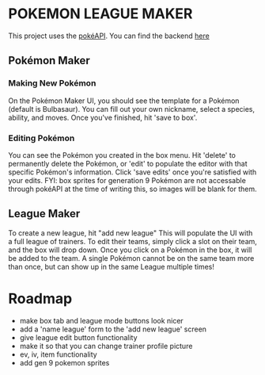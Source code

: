 # POKEMON LEAGUE MAKER

This project uses the [pokéAPI](https://pokeapi.co/).
You can find the backend [here](https://github.com/NicolaiGorden/phase-3-sinatra-react-project/commits/main)

## Pokémon Maker

### Making New Pokémon

On the Pokémon Maker UI, you should see the template for a Pokémon (default is Bulbasaur). You can fill out your own nickname, select a species, ability, and moves. Once you've finished, hit 'save to box'.

### Editing Pokémon

You can see the Pokémon you created in the box menu. Hit 'delete' to permanently delete the Pokémon, or 'edit' to populate the editor with that specific Pokémon's information. Click 'save edits' once you're satisfied with your edits.
FYI: box sprites for generation 9 Pokémon are not accessable through pokéAPI at the time of writing this, so images will be blank for them.

## League Maker

To create a new league, hit "add new league" This will populate the UI with a full league of trainers. To edit their teams, simply click a slot on their team, and the box will drop down. Once you click on a Pokémon in the box, it will be added to the team. A single Pokémon cannot be on the same team more than once, but can show up in the same League multiple times!

# Roadmap
* make box tab and league mode buttons look nicer
* add a 'name league' form to the 'add new league' screen
* give league edit button functionality
* make it so that you can change trainer profile picture
* ev, iv, item functionality
* add gen 9 pokemon sprites